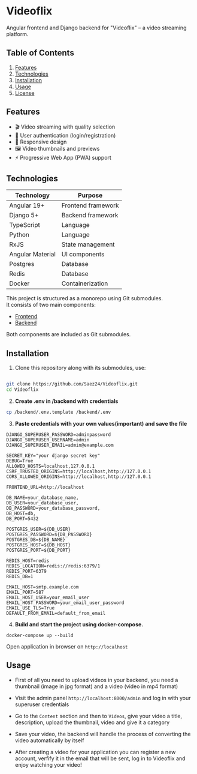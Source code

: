 # Videoflix

Angular frontend and Django backend for "Videoflix" – a video streaming platform.

## Table of Contents

1. [Features](#features)
2. [Technologies](#technologies)
3. [Installation](#installation)
4. [Usage](#usage)
5. [License](https://github.com/Saez24/Videoflix/blob/main/LICENSE)

## Features

- 🎬 Video streaming with quality selection
- 🔐 User authentication (login/registration)
- 📱 Responsive design
- 🖼️ Video thumbnails and previews
- ⚡ Progressive Web App (PWA) support

## Technologies

| Technology       | Purpose            |
| ---------------- | ------------------ |
| Angular 19+      | Frontend framework |
| Django 5+        | Backend framework  |
| TypeScript       | Language           |
| Python           | Language           |
| RxJS             | State management   |
| Angular Material | UI components      |
| Postgres         | Database           |
| Redis            | Database           |
| Docker           | Containerization   |

This project is structured as a monorepo using Git submodules.  
It consists of two main components:

- [Frontend](https://github.com/Saez24/Videoflix/tree/main/frontend)
- [Backend](https://github.com/Saez24/Videoflix/tree/main/backend)

Both components are included as Git submodules.

## Installation

1. Clone this repository along with its submodules, use:

```bash

git clone https://github.com/Saez24/Videoflix.git
cd Videoflix

```

2. **Create .env in /backend with credentials**

```bash
cp /backend/.env.template /backend/.env

```

3. **Paste credentials with your own values(important) and save the file**

```bash"
DJANGO_SUPERUSER_PASSWORD=adminpassword
DJANGO_SUPERUSER_USERNAME=admin
DJANGO_SUPERUSER_EMAIL=admin@example.com

SECRET_KEY="your django secret key"
DEBUG=True
ALLOWED_HOSTS=localhost,127.0.0.1
CSRF_TRUSTED_ORIGINS=http://localhost,http://127.0.0.1
CORS_ALLOWED_ORIGINS=http://localhost,http://127.0.0.1

FRONTEND_URL=http://localhost

DB_NAME=your_database_name,
DB_USER=your_database_user,
DB_PASSWORD=your_database_password,
DB_HOST=db,
DB_PORT=5432

POSTGRES_USER=${DB_USER}
POSTGRES_PASSWORD=${DB_PASSWORD}
POSTGRES_DB=${DB_NAME}
POSTGRES_HOST=${DB_HOST}
POSTGRES_PORT=${DB_PORT}

REDIS_HOST=redis
REDIS_LOCATION=redis://redis:6379/1
REDIS_PORT=6379
REDIS_DB=1

EMAIL_HOST=smtp.example.com
EMAIL_PORT=587
EMAIL_HOST_USER=your_email_user
EMAIL_HOST_PASSWORD=your_email_user_password
EMAIL_USE_TLS=True
DEFAULT_FROM_EMAIL=default_from_email

```

4. **Build and start the project using docker-compose.**

```bash"
docker-compose up --build
```

Open application in browser on `http://localhost`

## Usage

- First of all you need to upload videos in your backend, you need a thumbnail (image in jpg format) and a video (video in mp4 format)
- Visit the admin panel `http://localhost:8000/admin` and log in with your superuser credentials
- Go to the `Content` section and then to `Videos`, give your video a title, description, upload the thumbnail, video and give it a category
- Save your video, the backend will handle the process of converting the video automatically by itself

- After creating a video for your application you can register a new account, verfify it in the email that will be sent, log in to Videoflix and enjoy watching your video!
